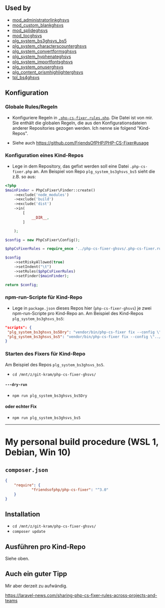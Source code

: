 ## Used by
- [mod_administratorlinkghsvs](https://github.com/GHSVS-de/mod_administratorlinkghsvs)
- [mod_custom_blankghsvs](https://github.com/GHSVS-de/mod_custom_blankghsvs)
- [mod_splideghsvs](https://github.com/GHSVS-de/mod_splideghsvs)
- [mod_tocghsvs](https://github.com/GHSVS-de/mod_tocghsvs)
- [plg_system_bs3ghsvs_bs5](https://github.com/GHSVS-de/plg_system_bs3ghsvs_bs5)
- [plg_system_characterscounterghsvs](https://github.com/GHSVS-de/plg_system_characterscounterghsvs)
- [plg_system_convertformsghsvs](https://github.com/GHSVS-de/plg_system_convertformsghsvs)
- [plg_system_hyphenateghsvs](https://github.com/GHSVS-de/plg_system_hyphenateghsvs)
- [plg_system_importfontsghsvs](https://github.com/GHSVS-de/plg_system_importfontsghsvs)
- [plg_system_onuserghsvs](https://github.com/GHSVS-de/plg_system_onuserghsvs)
- [plg_content_prismhighlighterghsvs](https://github.com/GHSVS-de/plg_content_prismhighlighterghsvs)
- [tpl_bs4ghsvs](https://github.com/GHSVS-de/tpl_bs4ghsvs)

## Konfiguration
### Globale Rules/Regeln
- Konfiguriere Regeln in [`.php-cs-fixer.rules.php`](.php-cs-fixer.rules.php). Die Datei ist von mir. Sie enthält die globalen Regeln, die aus den Konfigurationsdateien anderer Repositories gezogen werden. Ich nenne sie folgend "Kind-Repos".

- Siehe auch https://github.com/FriendsOfPHP/PHP-CS-Fixer#usage

### Konfiguration eines Kind-Repos
- Lege in dem Repository, das gefixt werden soll eine Datei `.php-cs-fixer.php` an. Am Beispiel von Repo `plg_system_bs3ghsvs_bs5` sieht die z.B. so aus:

```PHP
<?php
$mainFinder = PhpCsFixer\Finder::create()
	->exclude('node_modules')
	->exclude('build')
	->exclude('dist')
	->in(
		[
			__DIR__,
		]

	);

$config = new PhpCsFixer\Config();

$phpCsFixerRules = require_once '../php-cs-fixer-ghsvs/.php-cs-fixer.rules.php';

$config
	->setRiskyAllowed(true)
	->setIndent("\t")
	->setRules($phpCsFixerRules)
	->setFinder($mainFinder);

return $config;
```

### npm-run-Scripte für Kind-Repo
- Lege in `package.json` dieses Repos hier (`php-cs-fixer-ghsvs`) je zwei npm-run-Scripte pro Kind-Repo an. Am Beispiel des Kind-Repos `plg_system_bs3ghsvs_bs5`:

```json
"scripts": {
 "plg_system_bs3ghsvs_bs5Dry": "vendor/bin/php-cs-fixer fix --config \"../plg_system_bs3ghsvs_bs5/.php-cs-fixer.php\" --dry-run",
 "plg_system_bs3ghsvs_bs5": "vendor/bin/php-cs-fixer fix --config \"../plg_system_bs3ghsvs_bs5/.php-cs-fixer.php\""
}
```
### Starten des Fixers für Kind-Repo
Am Beispiel des Repos `plg_system_bs3ghsvs_bs5`.
- `cd /mnt/z/git-kram/php-cs-fixer-ghsvs/`
#### `---dry-run`
- `npm run plg_system_bs3ghsvs_bs5Dry`
#### oder echter Fix
- `npm run plg_system_bs3ghsvs_bs5`

-----------------------------------------------------

# My personal build procedure (WSL 1, Debian, Win 10)

## `composer.json`

```json
{
    "require": {
			"friendsofphp/php-cs-fixer": "^3.0"
    }
}
```

## Installation
- `cd /mnt/z/git-kram/php-cs-fixer-ghsvs/`
- `composer update`

## Ausführen pro Kind-Repo
Siehe oben.

## Auch ein guter Tipp
Mir aber derzeit zu aufwändig.

https://laravel-news.com/sharing-php-cs-fixer-rules-across-projects-and-teams

